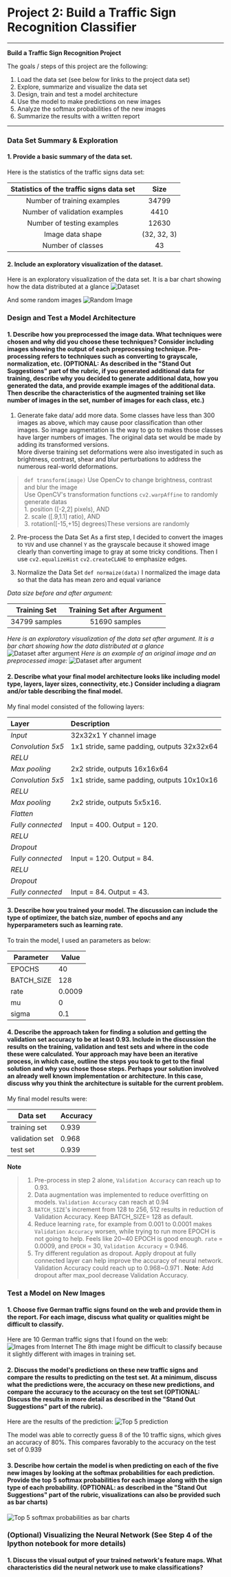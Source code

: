 ﻿# **Project 2: Build a Traffic Sign Recognition Classifier** 

---

**Build a Traffic Sign Recognition Project**

The goals / steps of this project are the following:

 1. Load the data set (see below for links to the project data set)
 2. Explore, summarize and visualize the data set
 3.  Design, train and test a model architecture
 4.  Use the model to make predictions on new images
 5.  Analyze the softmax probabilities of the new images
 6.  Summarize the results with a written report

---
### Data Set Summary & Exploration

#### 1. Provide a basic summary of the data set. 

Here is the statistics of the traffic signs data set:

| Statistics of the traffic signs data set |     Size    |
|:----------------------------------------:|:-----------:|
| Number of training examples              | 34799       |
| Number of validation examples            | 4410        |
| Number of testing examples               | 12630       |
| Image data shape                         | (32, 32, 3) |
| Number of classes                        | 43          |
#### 2. Include an exploratory visualization of the dataset.

Here is an exploratory visualization of the data set. It is a bar chart showing how the data distributed at a glance
![Dataset](https://github.com/LUUTHIENXUAN/Udacity-CarND-Traffic-Sign-Classifier-P2/blob/master/Distribution_Labels_before.png)

And some random images
![Random Image](https://github.com/LUUTHIENXUAN/Udacity-CarND-Traffic-Sign-Classifier-P2/blob/master/random_image.png)
### Design and Test a Model Architecture

#### 1. Describe how you preprocessed the image data. What techniques were chosen and why did you choose these techniques? Consider including images showing the output of each preprocessing technique. Pre-processing refers to techniques such as converting to grayscale, normalization, etc. (OPTIONAL: As described in the "Stand Out Suggestions" part of the rubric, if you generated additional data for training, describe why you decided to generate additional data, how you generated the data, and provide example images of the additional data. Then describe the characteristics of the augmented training set like number of images in the set, number of images for each class, etc.)

 1. Generate fake data/ add more data.
 Some classes have less than 300 images as above, which may cause poor classification than other images. So image augmentation is the way to go to makes those classes have larger numbers of images. The original data set would be made by adding its transformed versions.  
 More diverse training set deformations were also investigated in such as brightness, contrast, shear and blur perturbations to address the numerous real-world deformations.
  > `def transform(image)`
  > Use OpenCv to change brightness, contrast and blur the image  
  > Use OpenCV's transformation functions `cv2.warpAffine` to randomly generate datas<br>
  >     1. position ([-2,2] pixels), AND<br>
  >     2. scale ([.9,1.1] ratio), AND<br>
  >     3. rotation([-15,+15] degrees)These versions are randomly
 
 2. Pre-process the Data Set
As a first step, I decided to convert the images to `YUV` and use channel `Y` as the grayscale
because it showed image clearly than converting image to gray at some tricky conditions.
Then I use `cv2.equalizeHist` `cv2.createCLAHE` to emphasize edges.

 3. Normalize the Data Set `def normaize(data)`
  I normalized the image data so that the data has mean zero and equal variance

*Data size before and after argument:* 

|  Training Set | Training Set after Argument |
|:-------------:|:---------------------------:|
| 34799 samples | 51690 samples               |

*Here is an exploratory visualization of the data set after argument. It is a bar chart showing how the data distributed at a glance*
![Dataset after argument](https://github.com/LUUTHIENXUAN/Udacity-CarND-Traffic-Sign-Classifier-P2/blob/master/Distribution_Labels_after_new.png)
*Here is an example of an original image and an preprocessed image:*
![Dataset after argument](https://github.com/LUUTHIENXUAN/Udacity-CarND-Traffic-Sign-Classifier-P2/blob/master/transform_iamge.png)


#### 2. Describe what your final model architecture looks like including model type, layers, layer sizes, connectivity, etc.) Consider including a diagram and/or table describing the final model.

My final model consisted of the following layers:

| Layer         		|     Description	        					| 
|:--------------------- |:--------------------------------------------- | 
| <i>Input</i>         	| 32x32x1 Y channel image   					| 
| <i>Convolution 5x5</i>| 1x1 stride, same padding, outputs 32x32x64 	|
| <i>RELU</i>			|												|
| <i>Max pooling</i>	| 2x2 stride,  outputs 16x16x64 				|
| <i>Convolution 5x5</i>| 1x1 stride, same padding, outputs 10x10x16   	|
| <i>RELU</i>			|												|
| <i>Max pooling</i>	| 2x2 stride,  outputs 5x5x16.  				|
| <i>Flatten</i>	    | 												|
| <i>Fully connected</i>| Input = 400. Output = 120.					|
| <i>RELU</i>			|												|
| <i>Dropout</i>		|												|
| <i>Fully connected</i>| Input = 120. Output = 84.	     				|
| <i>RELU</i>			|												|
| <i>Dropout</i>		|												|
| <i>Fully connected</i>| Input = 84. Output = 43.      				|

#### 3. Describe how you trained your model. The discussion can include the type of optimizer, the batch size, number of epochs and any hyperparameters such as learning rate.

To train the model, I used an parameters as below:

| Parameter  | Value  |
|------------|--------|
| EPOCHS     | 40     |
| BATCH_SIZE | 128    |
| rate       | 0.0009 |
| mu         | 0      |
| sigma      | 0.1    |
  
#### 4. Describe the approach taken for finding a solution and getting the validation set accuracy to be at least 0.93. Include in the discussion the results on the training, validation and test sets and where in the code these were calculated. Your approach may have been an iterative process, in which case, outline the steps you took to get to the final solution and why you chose those steps. Perhaps your solution involved an already well known implementation or architecture. In this case, discuss why you think the architecture is suitable for the current problem.

My final model results were:

| Data set       | Accuracy |
|----------------|----------|
| training set   | 0.939    |
| validation set | 0.968    |
| test set       | 0.939    |

**Note**
> 1. Pre-process in step 2 alone, `Validation Accuracy` can reach up to 0.93.
> 2. Data augmentation was implemented to reduce overfitting on models. `Validation Accuracy` can reach at 0.94
> 3. `BATCH_SIZE`'s increment from 128 to 256, 512 results in reduction of Validation Accuracy. Keep BATCH_SIZE= 128 as default.
> 4. Reduce learning `rate`, for example from 0.001 to 0.0001 makes `Validation Accuracy` worsen, while trying to run more EPOCH is not
> going to help. Feels like 20~40 EPOCH is good enough.    `rate` =
> 0.0009, and `EPOCH` = 30, `Validation Accuracy` = 0.946.
> 5. Try different regulation as dropout. Apply dropout at fully connected layer can help improve the accuracy of neural network.
> Validation Accuracy could reach up to 0.968~0.971 . 
> **Note**: Add  dropout after  max_pool decrease Validation Accuracy.


### Test a Model on New Images

#### 1. Choose five German traffic signs found on the web and provide them in the report. For each image, discuss what quality or qualities might be difficult to classify.

Here are 10 German traffic signs that I found on the web:
![Images from Internet](https://github.com/LUUTHIENXUAN/Udacity-CarND-Traffic-Sign-Classifier-P2/blob/master/Internet_images.png)
The 8th image might be difficult to classify because it slightly different with images in training set.

#### 2. Discuss the model's predictions on these new traffic signs and compare the results to predicting on the test set. At a minimum, discuss what the predictions were, the accuracy on these new predictions, and compare the accuracy to the accuracy on the test set (OPTIONAL: Discuss the results in more detail as described in the "Stand Out Suggestions" part of the rubric).

Here are the results of the prediction:
![Top 5 prediction](https://github.com/LUUTHIENXUAN/Udacity-CarND-Traffic-Sign-Classifier-P2/blob/master/top5guess.png)

The model was able to correctly guess 8 of the 10 traffic signs, which gives an accuracy of 80%. This compares favorably to the accuracy on the test set of 0.939

#### 3. Describe how certain the model is when predicting on each of the five new images by looking at the softmax probabilities for each prediction. Provide the top 5 softmax probabilities for each image along with the sign type of each probability. (OPTIONAL: as described in the "Stand Out Suggestions" part of the rubric, visualizations can also be provided such as bar charts)

![Top 5 softmax probabilities as bar charts](https://github.com/LUUTHIENXUAN/Udacity-CarND-Traffic-Sign-Classifier-P2/blob/master/top5guess_bar_new.png) 

### (Optional) Visualizing the Neural Network (See Step 4 of the Ipython notebook for more details)
#### 1. Discuss the visual output of your trained network's feature maps. What characteristics did the neural network use to make classifications?


